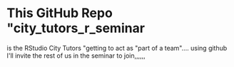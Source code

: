 #  This GitHub Repo "city_tutors_r_seminar
is the RStudio City Tutors "getting to act as "part of a team".... using github       I'll invite the rest of us in the seminar to join,,,,,,
